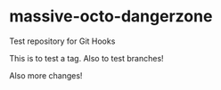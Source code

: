massive-octo-dangerzone
=======================

Test repository for Git Hooks

This is to test a tag.
Also to test branches!

Also more changes!
